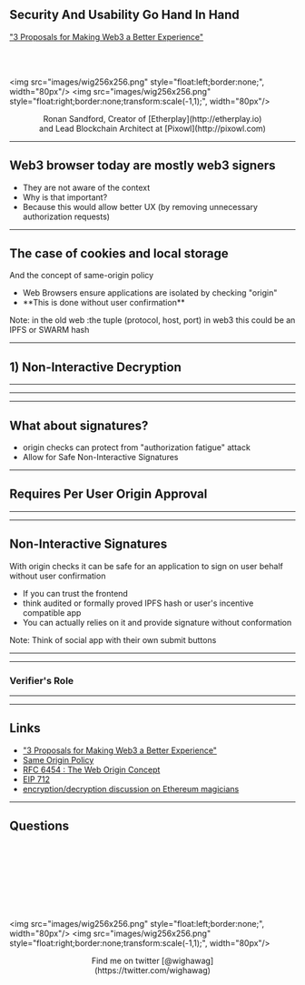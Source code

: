 ## Security And Usability Go Hand In Hand

["3 Proposals for Making Web3 a Better Experience"](https://medium.com/@wighawag/3-proposals-for-making-web3-a-better-experience-974f97765700)

<br/> 
<br/> 


<img src="images/wig256x256.png" style="float:left;border:none;", width="80px"/>
<img src="images/wig256x256.png" style="float:right;border:none;transform:scale(-1,1);", width="80px"/>
<center><div style="width:80%;">Ronan Sandford, Creator of [Etherplay](http://etherplay.io) and Lead Blockchain Architect at [Pixowl](http://pixowl.com)</div></center>


----

## Web3 browser today are mostly web3 signers 

* <!-- .element: class="fragment" --> They are not aware of the context 

* <!-- .element: class="fragment" --> Why is that important?

* <!-- .element: class="fragment" --> Because this would allow better UX (by removing unnecessary authorization requests)

----

## The case of cookies and local storage 

And the concept of same-origin policy

* <!-- .element: class="fragment" --> Web Browsers ensure applications are isolated by checking "origin"

* <!-- .element: class="fragment" --> **This is done without user confirmation**

Note:
in the old web :the tuple (protocol, host, port)
in web3 this could be an IPFS or SWARM hash

----

## 1) Non-Interactive Decryption

----

<section data-background-size="contain" data-background-image="images/encryption.png"></section>

----

<section data-background-size="contain" data-background-image="images/automated_decryption.png"></section>

----

## What about signatures?

* <!-- .element: class="fragment" --> origin checks can protect from "authorization fatigue" attack

* <!-- .element: class="fragment" --> Allow for Safe Non-Interactive Signatures

----

## Requires Per User Origin Approval

----

<section data-background-size="contain" data-background-image="images/approve_origin.png"></section>

----

## Non-Interactive Signatures

<!-- .element: class="fragment" --> With origin checks it can be safe for an application to sign on user behalf without user confirmation

* <!-- .element: class="fragment" --> If you can trust the frontend

* <!-- .element: class="fragment" --> think audited or formally proved IPFS hash or user's incentive compatible app

* <!-- .element: class="fragment" --> You can actually relies on it and provide signature without conformation

Note:
Think of social app with their own submit buttons

----

<section data-background-size="contain" data-background-image="images/interactive_origin_signature.png"></section>

----

### Verifier's Role

----

<section data-background-size="contain" data-background-image="images/interactive_origin_verifier.png"></section>

----

## Links

- ["3 Proposals for Making Web3 a Better Experience"](https://medium.com/@wighawag/3-proposals-for-making-web3-a-better-experience-974f97765700)
- [Same Origin Policy](https://www.w3.org/Security/wiki/Same_Origin_Policy)
- [RFC 6454 : The Web Origin Concept](https://tools.ietf.org/html/rfc6454)
- [EIP 712](https://github.com/ethereum/EIPs/pull/712)
- [encryption/decryption discussion on Ethereum magicians](https://ethereum-magicians.org/t/the-ux-of-eip-1024-encrypt-decrypt/1243)

----

## Questions
<br/>
<br/>
<br/> 
<br/> 
<br/> 
<br/>
<br/>

<img src="images/wig256x256.png" style="float:left;border:none;", width="80px"/>
<img src="images/wig256x256.png" style="float:right;border:none;transform:scale(-1,1);", width="80px"/>
<center><div style="width:80%;">Find me on twitter [@wighawag](https://twitter.com/wighawag)</div></center>


